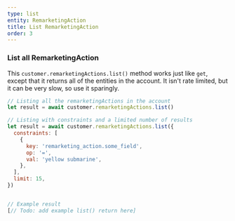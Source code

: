 ```yaml
---
type: list
entity: RemarketingAction
title: List RemarketingAction
order: 3
---
```


### List all RemarketingAction

This `customer.remarketingActions.list()` method works just like `get`, except that it returns all of the entities in the account. It isn't rate limited, but it can be very slow, so use it sparingly.

```javascript
// Listing all the remarketingActions in the account
let result = await customer.remarketingActions.list()

// Listing with constraints and a limited number of results
let result = await customer.remarketingActions.list({
  constraints: [
    {
      key: 'remarketing_action.some_field',
      op: '=',
      val: 'yellow submarine',
    },
  ],
  limit: 15,
})
```

```javascript

// Example result
[// Todo: add example list() return here]

```
